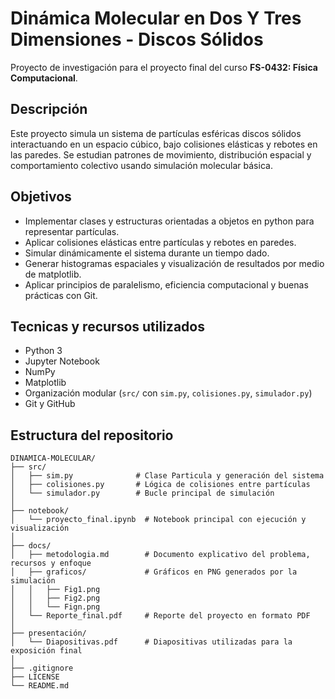 # Dinámica Molecular en Dos Y Tres Dimensiones - Discos Sólidos

Proyecto de investigación para el proyecto final del curso **FS-0432: Física Computacional**.

## Descripción
Este proyecto simula un sistema de partículas esféricas discos sólidos interactuando en un espacio cúbico, bajo colisiones elásticas y rebotes en las paredes. Se estudian patrones de movimiento, distribución espacial y comportamiento colectivo usando simulación molecular básica.

## Objetivos

- Implementar clases y estructuras orientadas a objetos en python para representar partículas.
- Aplicar colisiones elásticas entre partículas y rebotes en paredes.
- Simular dinámicamente el sistema durante un tiempo dado.
- Generar histogramas espaciales y visualización de resultados por medio de matplotlib.
- Aplicar principios de paralelismo, eficiencia computacional y buenas prácticas con Git.

## Tecnicas y recursos utilizados 

- Python 3
- Jupyter Notebook
- NumPy
- Matplotlib
- Organización modular (`src/` con `sim.py`, `colisiones.py`, `simulador.py`)
- Git y GitHub

## Estructura del repositorio

```plaintext
DINAMICA-MOLECULAR/
├── src/
│   ├── sim.py              # Clase Particula y generación del sistema
│   ├── colisiones.py       # Lógica de colisiones entre partículas
│   └── simulador.py        # Bucle principal de simulación
│
├── notebook/
│   └── proyecto_final.ipynb  # Notebook principal con ejecución y visualización
│
├── docs/
│   ├── metodologia.md        # Documento explicativo del problema, recursos y enfoque
│   ├── graficos/             # Gráficos en PNG generados por la simulación
│   │   ├── Fig1.png
│   │   ├── Fig2.png
│   │   └── Fign.png
│   └── Reporte_final.pdf     # Reporte del proyecto en formato PDF
│
├── presentación/
│   └── Diapositivas.pdf      # Diapositivas utilizadas para la exposición final
│
├── .gitignore
├── LICENSE
└── README.md
